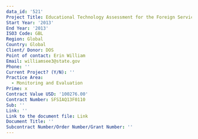 ```yaml
---
data_id: '521'
Project Title: Educational Technology Assessment for the Foreign Service Institute
Start Year: '2013'
End Year: '2013'
ISO3 Code: GBL
Region: Global
Country: Global
Client/ Donor: DOS
Point of contact: Erin William
Email: williamsee3@state.gov
Phone: ''
Current Project? (Y/N): ''
Practice Area:
  - Monitoring and Evaluation
Prime: x
Contract Value USD: '100276.00'
Contract Number: SFSIAQ13F0110
Sub: ''
Link: ''
Link to the document file: Link
Document Title: ''
Subcontract Number/Order Number/Grant Number: ''
---
```

